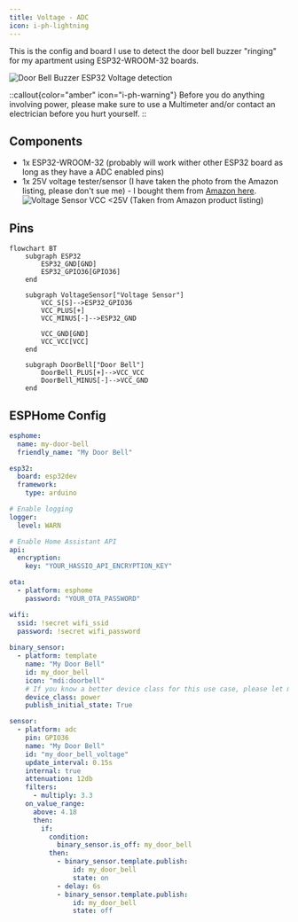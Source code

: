 ```yaml
---
title: Voltage - ADC
icon: i-ph-lightning
---
```


This is the config and board I use to detect the door bell buzzer "ringing" for my apartment using ESP32-WROOM-32 boards.

![Door Bell Buzzer ESP32 Voltage detection](/docs/hassio/esphome/voltage-adc/esphome_adc_door_bell_overview.jpg)

::callout{color="amber" icon="i-ph-warning"}
Before you do anything involving power, please make sure to use a Multimeter and/or contact an electrician before you hurt yourself.
::

## Components

- 1x ESP32-WROOM-32 (probably will work wither other ESP32 board as long as they have a ADC enabled pins)
- 1x 25V voltage tester/sensor (I have taken the photo from the Amazon listing, please don't sue me) - I bought them from [Amazon here](https://www.amazon.de/dp/B07G8WYHFJ).![Voltage Sensor VCC <25V (Taken from Amazon product listing)](/docs/hassio/esphome/voltage-adc/voltage-sensor-25v.jpg)

## Pins

```mermaid
flowchart BT
    subgraph ESP32
        ESP32_GND[GND]
        ESP32_GPIO36[GPIO36]
    end

    subgraph VoltageSensor["Voltage Sensor"]
        VCC_S[S]-->ESP32_GPIO36
        VCC_PLUS[+]
        VCC_MINUS[-]-->ESP32_GND

        VCC_GND[GND]
        VCC_VCC[VCC]
    end

    subgraph DoorBell["Door Bell"]
        DoorBell_PLUS[+]-->VCC_VCC
        DoorBell_MINUS[-]-->VCC_GND
    end
```

## ESPHome Config

```yaml
esphome:
  name: my-door-bell
  friendly_name: "My Door Bell"

esp32:
  board: esp32dev
  framework:
    type: arduino

# Enable logging
logger:
  level: WARN

# Enable Home Assistant API
api:
  encryption:
    key: "YOUR_HASSIO_API_ENCRYPTION_KEY"

ota:
  - platform: esphome
    password: "YOUR_OTA_PASSWORD"

wifi:
  ssid: !secret wifi_ssid
  password: !secret wifi_password
 
binary_sensor:
  - platform: template
    name: "My Door Bell"
    id: my_door_bell
    icon: "mdi:doorbell"
    # If you know a better device class for this use case, please let me know :-D
    device_class: power
    publish_initial_state: True

sensor:
  - platform: adc
    pin: GPIO36
    name: "My Door Bell"
    id: "my_door_bell_voltage"
    update_interval: 0.15s
    internal: true
    attenuation: 12db
    filters:
      - multiply: 3.3
    on_value_range:
      above: 4.18
      then:
        if:
          condition:
            binary_sensor.is_off: my_door_bell
          then:
            - binary_sensor.template.publish:
                id: my_door_bell
                state: on
            - delay: 6s
            - binary_sensor.template.publish:
                id: my_door_bell
                state: off
```
